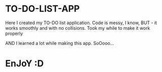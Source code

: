 # TO-DO-LIST-APP

Here I created my TO-DO list application. Code is messy, I know, BUT - it works smoothly and with no collisions. Took my while to make it work properly

AND I learned a lot while making this app. SoOooo...

# EnJoY :D
